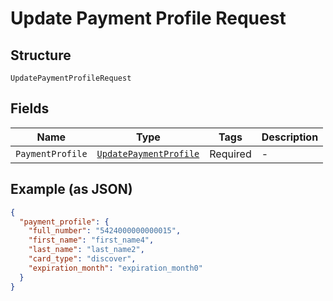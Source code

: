 
# Update Payment Profile Request

## Structure

`UpdatePaymentProfileRequest`

## Fields

| Name | Type | Tags | Description |
|  --- | --- | --- | --- |
| `PaymentProfile` | [`UpdatePaymentProfile`](../../doc/models/update-payment-profile.md) | Required | - |

## Example (as JSON)

```json
{
  "payment_profile": {
    "full_number": "5424000000000015",
    "first_name": "first_name4",
    "last_name": "last_name2",
    "card_type": "discover",
    "expiration_month": "expiration_month0"
  }
}
```


